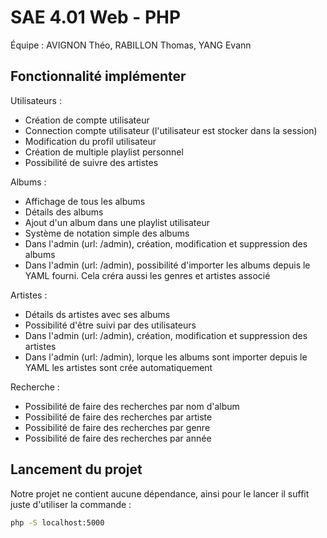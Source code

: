 # SAE 4.01 Web - PHP
Équipe : AVIGNON Théo, RABILLON Thomas, YANG Evann

## Fonctionnalité implémenter

Utilisateurs :
- Création de compte utilisateur
- Connection compte utilisateur (l'utilisateur est stocker dans la session)
- Modification du profil utilisateur
- Création de multiple playlist personnel
- Possibilité de suivre des artistes

Albums :
- Affichage de tous les albums
- Détails des albums
- Ajout d'un album dans une playlist utilisateur
- Système de notation simple des albums
- Dans l'admin (url: /admin), création, modification et suppression des albums
- Dans l'admin (url: /admin), possibilité d'importer les albums depuis le YAML fourni. Cela créra aussi les genres et artistes associé

Artistes :
- Détails ds artistes avec ses albums
- Possibilité d'être suivi par des utilisateurs
- Dans l'admin (url: /admin), création, modification et suppression des artistes
- Dans l'admin (url: /admin), lorque les albums sont importer depuis le YAML les artistes sont crée automatiquement

Recherche :
- Possibilité de faire des recherches par nom d'album
- Possibilité de faire des recherches par artiste
- Possibilité de faire des recherches par genre
- Possibilité de faire des recherches par année

## Lancement du projet

Notre projet ne contient aucune dépendance, ainsi pour le lancer il suffit juste d'utiliser la commande :
```bash
php -S localhost:5000
```
